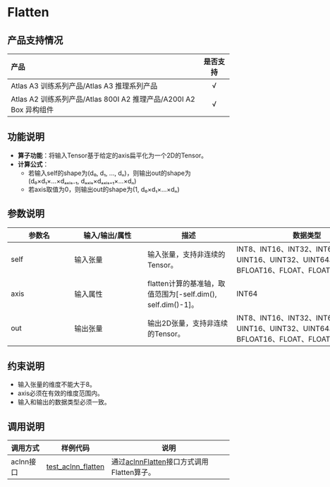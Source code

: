 # Flatten

## 产品支持情况

| 产品                                                         | 是否支持 |
| :----------------------------------------------------------- | :------: |
| <term>Atlas A3 训练系列产品/Atlas A3 推理系列产品</term>     |    √     |
| <term>Atlas A2 训练系列产品/Atlas 800I A2 推理产品/A200I A2 Box 异构组件</term> |    √     |

## 功能说明

- **算子功能**：将输入Tensor基于给定的axis扁平化为一个2D的Tensor。
- **计算公式**：
  - 若输入self的shape为(d₀, d₁, ..., dₙ)，则输出out的shape为(d₀×d₁×...×dₐₓᵢₛ₋₁, dₐₓᵢₛ×dₐₓᵢₛ₊₁×...×dₙ)
  - 若axis取值为0，则输出out的shape为(1, d₀×d₁×...×dₙ)

## 参数说明

<table style="undefined;table-layout: fixed; width: 949px"><colgroup>
<col style="width: 144px">
<col style="width: 166px">
<col style="width: 202px">
<col style="width: 335px">
<col style="width: 102px">
</colgroup>
<thead>
  <tr>
    <th>参数名</th>
    <th>输入/输出/属性</th>
    <th>描述</th>
    <th>数据类型</th>
    <th>数据格式</th>
  </tr></thead>
<tbody>
  <tr>
    <td>self</td>
    <td>输入张量</td>
    <td>输入张量，支持非连续的Tensor。</td>
    <td>INT8、INT16、INT32、INT64、UINT8、UINT16、UINT32、UINT64、BOOL、BFLOAT16、FLOAT、FLOAT16</td>
    <td>ND</td>
  </tr>
  <tr>
    <td>axis</td>
    <td>输入属性</td>
    <td>flatten计算的基准轴，取值范围为[-self.dim(), self.dim()-1]。</td>
    <td>INT64</td>
    <td>-</td>
  </tr>
  <tr>
    <td>out</td>
    <td>输出张量</td>
    <td>输出2D张量，支持非连续的Tensor。</td>
    <td>INT8、INT16、INT32、INT64、UINT8、UINT16、UINT32、UINT64、BOOL、BFLOAT16、FLOAT、FLOAT16</td>
    <td>ND</td>
  </tr>
</tbody>
</table>

## 约束说明

- 输入张量的维度不能大于8。
- axis必须在有效的维度范围内。
- 输入和输出的数据类型必须一致。

## 调用说明

| 调用方式  | 样例代码                                                | 说明                                                         |
| --------- | ------------------------------------------------------- | ------------------------------------------------------------ |
| aclnn接口 | [test_aclnn_flatten](./examples/test_aclnn_flatten.cpp) | 通过[aclnnFlatten](docs/aclnnFlatten.md)接口方式调用Flatten算子。 |
